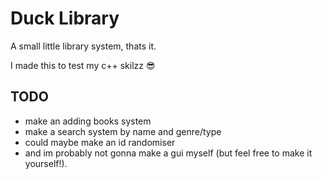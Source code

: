 # Duck Library

A small little library system, thats it. 

I made this to test my c++ skilzz :sunglasses:

## TODO
- make an adding books system
- make a search system by name and genre/type
- could maybe make an id randomiser
- and im probably not gonna make a gui myself (but feel free to make it yourself!).
